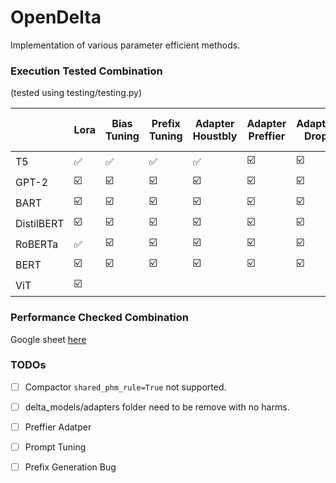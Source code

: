 # OpenDelta
Implementation of various parameter efficient methods.

### Execution Tested Combination

(tested using testing/testing.py)

|   | Lora  | Bias<br>Tuning  |  Prefix<br> Tuning | Adapter<br>Houstbly | Adapter<br>Preffier| Adapter<br>Drop|  Adapater<br> Low-Rank | Compactor | Prompt <br> Tuning | Diff<br>Pruning |
|---|---|---|---|---|---|---|---|---| ---|---| 
| T5  | :white_check_mark: | :white_check_mark:  | :white_check_mark:  | :white_check_mark:  | :ballot_box_with_check:  |  :ballot_box_with_check: | :white_check_mark:| :white_check_mark: |
| GPT-2 | :ballot_box_with_check:  | :ballot_box_with_check:  |  :ballot_box_with_check:  | :ballot_box_with_check:  |  :ballot_box_with_check: |  :ballot_box_with_check: |:ballot_box_with_check:  |  :ballot_box_with_check:  | 
| BART |  :ballot_box_with_check: |   :ballot_box_with_check:|  :ballot_box_with_check:  | :ballot_box_with_check:  |  :ballot_box_with_check: | :ballot_box_with_check:  |:ballot_box_with_check:  |  :ballot_box_with_check:  | 
| DistilBERT |  :ballot_box_with_check: | :ballot_box_with_check:  | :ballot_box_with_check:  | :ballot_box_with_check:  |   :ballot_box_with_check: | :ballot_box_with_check:  |:ballot_box_with_check:  |  :ballot_box_with_check:  | 
| RoBERTa |   :white_check_mark: | :ballot_box_with_check:  | :ballot_box_with_check:  | :ballot_box_with_check:  |   :ballot_box_with_check: | :ballot_box_with_check:  |:ballot_box_with_check:  |  :ballot_box_with_check:  | 
| BERT |   :ballot_box_with_check: | :ballot_box_with_check:  | :ballot_box_with_check:  | :ballot_box_with_check:  |   :ballot_box_with_check: | :ballot_box_with_check:  |:ballot_box_with_check:  |  :ballot_box_with_check:  | 
| ViT |   :ballot_box_with_check: |   |   |   |    |   |  |    | 

### Performance Checked Combination

Google sheet [here](https://docs.google.com/spreadsheets/d/1BIVa8ocAPga-u7rBOXLYaTfaJSjI1dWfwohmLjmFDrY/edit?usp=sharing)


### TODOs

- [ ] Compactor `shared_phm_rule=True` not supported.
- [ ] delta_models/adapters folder need to be remove with no harms.
- [ ] Preffier Adatper
- [ ] Prompt Tuning
- [ ] Prefix Generation Bug

